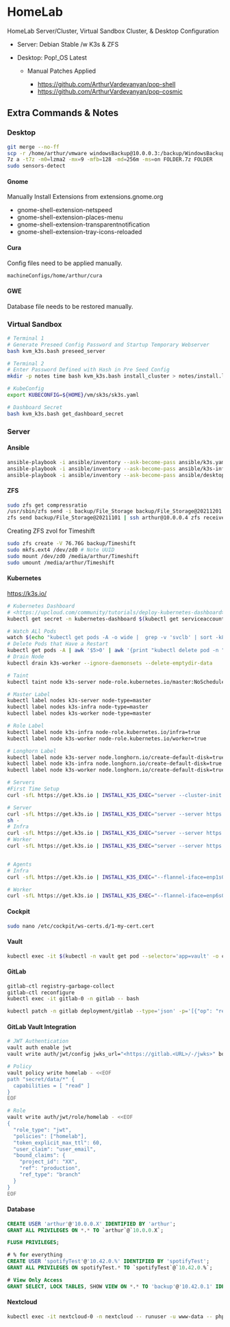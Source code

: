 # HomeLab

HomeLab Server/Cluster, Virtual Sandbox Cluster, & Desktop Configuration

- Server: Debian Stable /w K3s & ZFS
- Desktop: Pop!_OS Latest

  - Manual Patches Applied

    - <https://github.com/ArthurVardevanyan/pop-shell>
    - <https://github.com/ArthurVardevanyan/pop-cosmic>

## Extra Commands & Notes

### Desktop

```bash
git merge --no-ff
scp -r /home/arthur/vmware windowsBackup@10.0.0.3:/backup/WindowsBackup/vmware
7z a -t7z -m0=lzma2 -mx=9 -mfb=128 -md=256m -ms=on FOLDER.7z FOLDER
sudo sensors-detect
```

#### Gnome

Manually Install Extensions from extensions.gnome.org

- gnome-shell-extension-netspeed
- gnome-shell-extension-places-menu
- gnome-shell-extension-transparentnotification
- gnome-shell-extension-tray-icons-reloaded

#### Cura

Config files need to be applied manually.

```bash
machineConfigs/home/arthur/cura
```

#### GWE

Database file needs to be restored manually.

### Virtual Sandbox

```bash
# Terminal 1
# Generate Preseed Config Password and Startup Temporary Webserver
bash kvm_k3s.bash preseed_server

# Terminal 2
# Enter Password Defined with Hash in Pre Seed Config
mkdir -p notes time bash kvm_k3s.bash install_cluster > notes/install.log

# KubeConfig
export KUBECONFIG=${HOME}/vm/sk3s/sk3s.yaml

# Dashboard Secret
bash kvm_k3s.bash get_dashboard_secret
```

### Server

#### Ansible

```bash
ansible-playbook -i ansible/inventory --ask-become-pass ansible/k3s.yaml --ask-pass --check
ansible-playbook -i ansible/inventory --ask-become-pass ansible/k3s-infra.yaml --ask-pass --check
ansible-playbook -i ansible/inventory --ask-become-pass ansible/desktop.yaml --ask-pass --check
```

#### ZFS

```bash
sudo zfs get compressratio
/usr/sbin/zfs send -i backup/File_Storage backup/File_Storage@20211201 | pv | ssh arthur@10.0.0.4 /usr/sbin/zfs receive -F backup/File_Storage
zfs send backup/File_Storage@20211101 | ssh arthur@10.0.0.4 zfs receive -F backup/File_Storage
```

Creating ZFS zvol for Timeshift

```bash
sudo zfs create -V 76.76G backup/Timeshift
sudo mkfs.ext4 /dev/zd0 # Note UUID
sudo mount /dev/zd0 /media/arthur/Timeshift
sudo umount /media/arthur/Timeshift
```

#### Kubernetes

<https://k3s.io/>

```bash
# Kubernetes Dashboard
# <https://upcloud.com/community/tutorials/deploy-kubernetes-dashboard>
kubectl get secret -n kubernetes-dashboard $(kubectl get serviceaccount admin-user -n kubernetes-dashboard -o jsonpath="{.secrets[0].name}") -o jsonpath="{.data.token}" | base64 --decode

# Watch ALl Pods
watch $(echo "kubectl get pods -A -o wide |  grep -v 'svclb' | sort -k8 -r")
# Delete Pods that Have a Restart
kubectl get pods -A | awk '$5>0' | awk '{print "kubectl delete pod -n " $1 " " $2}' | bash -
# Drain Node
kubectl drain k3s-worker --ignore-daemonsets --delete-emptydir-data

# Taint
kubectl taint node k3s-server node-role.kubernetes.io/master:NoSchedule

# Master Label
kubectl label nodes k3s-server node-type=master
kubectl label nodes k3s-infra node-type=master
kubectl label nodes k3s-worker node-type=master

# Role Label
kubectl label node k3s-infra node-role.kubernetes.io/infra=true
kubectl label node k3s-worker node-role.kubernetes.io/worker=true

# Longhorn Label
kubectl label node k3s-server node.longhorn.io/create-default-disk=true
kubectl label node k3s-infra node.longhorn.io/create-default-disk=true
kubectl label node k3s-worker node.longhorn.io/create-default-disk=true

# Servers
#First Time Setup
curl -sfL https://get.k3s.io | INSTALL_K3S_EXEC="server --cluster-init  --tls-san 10.0.0.100 --tls-san k3s.<URL>.com --disable traefik --flannel-iface=enp1s0 --kubelet-arg system-reserved=cpu=250m,memory=500Mi --kubelet-arg kube-reserved=cpu=500m,memory=1Gi" INSTALL_K3S_CHANNEL=v1.22

# Server
curl -sfL https://get.k3s.io | INSTALL_K3S_EXEC="server --server https://:6443 --disable traefik --flannel-iface=enp1s0 --kubelet-arg system-reserved=cpu=250m,memory=500Mi --kubelet-arg kube-reserved=cpu=500m,memory=1Gi" INSTALL_K3S_CHANNEL=v1.22 sh -
sh -
# Infra
curl -sfL https://get.k3s.io | INSTALL_K3S_EXEC="server --server https://:6443 --disable traefik --flannel-iface=enp1s0 --kubelet-arg system-reserved=cpu=250m,memory=500Mi --kubelet-arg kube-reserved=cpu=250,memory=1Gi" INSTALL_K3S_CHANNEL=v1.22 sh -
# Worker
curl -sfL https://get.k3s.io | INSTALL_K3S_EXEC="server --server https://:6443 --disable traefik --flannel-iface=enp6s0 --kubelet-arg system-reserved=cpu=250m,memory=500Mi --kubelet-arg kube-reserved=cpu=500m,memory=1Gi" INSTALL_K3S_CHANNEL=v1.22 sh -


# Agents
# Infra
curl -sfL https://get.k3s.io | INSTALL_K3S_EXEC="--flannel-iface=enp1s0 --kubelet-arg system-reserved=cpu=250m,memory=500Mi --kubelet-arg kube-reserved=cpu=250m,memory=500Mi" K3S_URL=https://10.0.0.5:6443 K3S_TOKEN=$K3S_TOKEN INSTALL_K3S_CHANNEL=v1.22 sh -

# Worker
curl -sfL https://get.k3s.io | INSTALL_K3S_EXEC="--flannel-iface=enp6s0 --kubelet-arg system-reserved=cpu=250m,memory=500Mi --kubelet-arg kube-reserved=cpu=250m,memory=500Mi" K3S_URL=https://10.0.0.5:6443 K3S_TOKEN=$K3S_TOKEN INSTALL_K3S_CHANNEL=v1.22 sh -
```

#### Cockpit

```bash
sudo nano /etc/cockpit/ws-certs.d/1-my-cert.cert
```

#### Vault

```bash
kubectl exec -it $(kubectl -n vault get pod --selector='app=vault' -o custom-columns="-:metadata.name" --no-headers) -n vault -- vault operator unseal --tls-skip-verify
```

#### GitLab

```bash
gitlab-ctl registry-garbage-collect
gitlab-ctl reconfigure
kubectl exec -it gitlab-0 -n gitlab -- bash

kubectl patch -n gitlab deployment/gitlab --type='json' -p='[{"op": "replace", "path": "/spec/template/spec/containers/0/image", "value": "gitlab/gitlab-ce:XX.X.X-ce.0"}]'
```

#### GitLab Vault Integration

```bash
# JWT Authentication
vault auth enable jwt
vault write auth/jwt/config jwks_url="<https://gitlab.<URL>/-/jwks>" bound_issuer="gitlab.<URL>"

# Policy
vault policy write homelab - <<EOF
path "secret/data/*" {
  capabilities = [ "read" ]
}
EOF

# Role
vault write auth/jwt/role/homelab - <<EOF
{
  "role_type": "jwt",
  "policies": ["homelab"],
  "token_explicit_max_ttl": 60,
  "user_claim": "user_email",
  "bound_claims": {
    "project_id": "XX",
    "ref": "production",
    "ref_type": "branch"
  }
}
EOF
```

#### Database

```sql
CREATE USER 'arthur'@'10.0.0.X' IDENTIFIED BY 'arthur';
GRANT ALL PRIVILEGES ON *.* TO `arthur`@`10.0.0.X`;

FLUSH PRIVILEGES;

# % for everything
CREATE USER 'spotifyTest'@'10.42.0.%' IDENTIFIED BY 'spotifyTest';
GRANT ALL PRIVILEGES ON spotifyTest.* TO `spotifyTest`@`10.42.0.%`;

# View Only Access
GRANT SELECT, LOCK TABLES, SHOW VIEW ON *.* TO 'backup'@'10.42.0.1' IDENTIFIED BY 'backup';
```

#### Nextcloud

```bash
kubectl exec -it nextcloud-0 -n nextcloud -- runuser -u www-data -- php -f /var/www/html/occ
```
